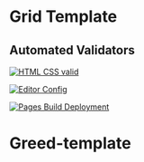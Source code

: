 # Grid Template

## Automated Validators


[![HTML CSS valid](https://github.com/FomenkoAndrey/20221205_____grid-template/actions/workflows/HTML5Validator.yml/badge.svg)](https://github.com/FomenkoAndrey/20221205_____grid-template/actions/workflows/HTML5Validator.yml)

[![Editor Config](https://github.com/FomenkoAndrey/20221205_____grid-template/actions/workflows/EditorConfig.yml/badge.svg)](https://github.com/FomenkoAndrey/20221205_____grid-template/actions/workflows/EditorConfig.yml)

[![Pages Build Deployment](https://github.com/FomenkoAndrey/20221205_____grid-template/actions/workflows/pages/pages-build-deployment/badge.svg)](https://github.com/FomenkoAndrey/20221205_____grid-template/actions/workflows/pages/pages-build-deployment)
# Greed-template
